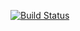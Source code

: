 [![Build Status](https://travis-ci.com/github/Dmitriy-G/vacancy-aggregator-micro.svg?branch=master)](https://travis-ci.com/github/Dmitriy-G/vacancy-aggregator-micro)
